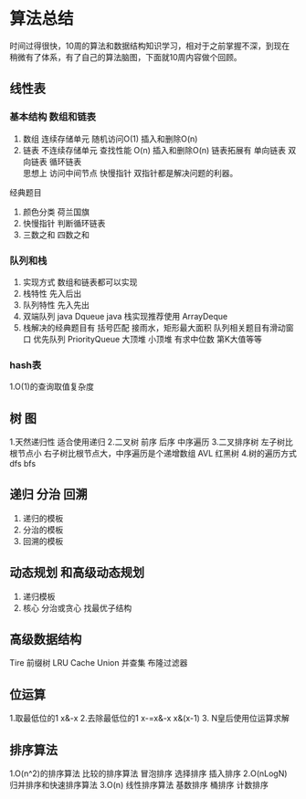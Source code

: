 # 算法总结

 时间过得很快，10周的算法和数据结构知识学习，相对于之前掌握不深，到现在稍微有了体系，有了自己的算法脑图，下面就10周内容做个回顾。
 
 ## 线性表
 
 ### 基本结构 数组和链表
 1. 数组 连续存储单元  随机访问O(1) 插入和删除O(n)
 2. 链表 不连续存储单元  查找性能 O(n) 插入和删除O(n)
 链表拓展有 单向链表  双向链表  循环链表  
 思想上 访问中间节点 快慢指针 双指针都是解决问题的利器。
 
 经典题目
 1. 颜色分类 荷兰国旗
 2. 快慢指针 判断循环链表
 3. 三数之和 四数之和
 
 ### 队列和栈
 1. 实现方式 数组和链表都可以实现
 2. 栈特性 先入后出 
 3. 队列特性  先入先出
 4. 双端队列  java Dqueue  java 栈实现推荐使用 ArrayDeque
 5. 栈解决的经典题目有  括号匹配 接雨水，矩形最大面积 
    队列相关题目有滑动窗口
    优先队列 PriorityQueue 大顶堆 小顶堆 有求中位数 第K大值等等
    
### hash表
 1.O(1)的查询取值复杂度
 
 
 
## 树 图
 1.天然递归性 适合使用递归 
 2.二叉树 前序 后序 中序遍历
 3.二叉排序树 左子树比根节点小 右子树比根节点大，中序遍历是个递增数组  AVL 红黑树
 4.树的遍历方式 dfs bfs
 
 
## 递归 分治 回溯 
 1. 递归的模板
 2. 分治的模板
 3. 回溯的模板
 

## 动态规划 和高级动态规划
 1. 递归模板
 2. 核心 分治或贪心  找最优子结构
 


## 高级数据结构
Tire 前缀树 
LRU Cache
Union 并查集
布隆过滤器



## 位运算
1.取最低位的1 x&-x
2.去除最低位的1 x-=x&-x   x&(x-1)
3. N皇后使用位运算求解


## 排序算法
1.O(n^2)的排序算法  比较的排序算法  冒泡排序 选择排序 插入排序
2.O(nLogN) 归并排序和快速排序算法
3.O(n) 线性排序算法 基数排序 桶排序 计数排序



 
 
 
 
